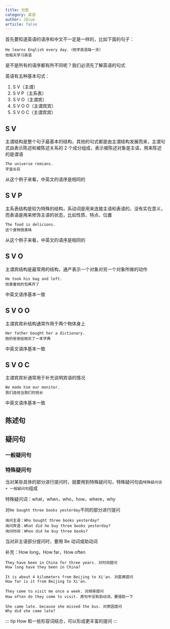 ```yaml
---
title: 句型
category: 英语
author: JQiue
article: false
---
```


首先要知道英语的语序和中文不一定是一样的，比如下面的句子：

```text
He learns English every day.（他学英语每一天）
他每天学习英语
```

是不是所有的语序都有所不同呢？我们必须先了解英语的句式

英语有五种基本句式：

1. S V（主谓）
2. S V P（主系表）
3. S V O（主谓宾）
4. S V O O（主谓宾宾）
5. S V O C（主谓宾宾）

## S V

主谓结构是整个句子最基本的结构，其他的句式都是由主谓结构发展而来，主谓句式由表示陈述和被陈述关系的 2 个成分组成，表示被陈述对象是主语，用来陈述的是谓语

```text
The universe remians.
宇宙长存
```

从这个例子来看，中英文的语序是相同的

## S V P

主系表结构是较为特殊的结构，系动词是用来连接主语和表语的，没有实在意义，而表语是用来修饰主语的状态，比如性质、特点、位置

```text
The food is delicions.
这个食物很美味
```

从这个例子来看，中英文的语序是相同的

## S V O

主谓宾结构是最常用的结构，通产表示一个对象对另一个对象所做的动作

```text
He took his bag and left.
他拿着他的包离开了
```

中英文语序基本一致

## S V O O

主谓宾宾补结构通常作用于两个物体身上

```text
Her father bought her a dictionary.
她的爸爸给她买了一本字典
```

中英文语序基本一致

## S V O C

主谓宾宾补通常用于补充说明宾语的情况

```text
We made him our monitor.
我们选他当我们的班长
```

中英文语序基本一致

## 陈述句

## 疑问句

### 一般疑问句

### 特殊疑问句

当对某些具体的部分进行提问时，就要用到特殊疑问句，特殊疑问句由`特殊疑问词 + 一般疑问句`组成

特殊疑问词：what，when，who，how，where，why

对`He bought three books yesterday`不同的部分进行提问

```text
询问主语：Who bought three books yesterday?
询问宾语：What did he buy three books yesterday?
询问时间：When did he buy three books?
```

当对非主语部分提问时，要用 Be 动词或助动词

补充：How long，How far，How often

```text
They have been in China for three years. 对时间提问
How long have they been in China?

It is about 4 kilometers from Beijing to Xi'an. 对距离提问
How far is it from Beijing to Xi'an.

They come to visit me once a week. 对频率提问
How often do they come to visit. 原句中没有助动词，要借助一下

She came late. because she missed the bus. 对原因提问
Why did she came late?
```

::: tip
How 和一些形容词结合，可以形成更丰富的提问
:::
